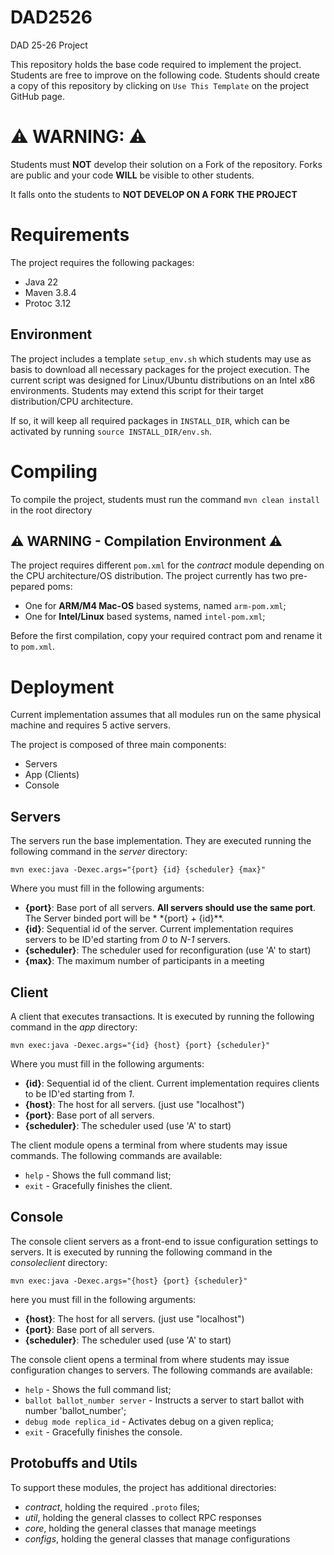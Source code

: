 # DAD2526

DAD 25-26 Project

This repository holds the base code required to implement the project. Students are free to improve on the following
code.
Students should create a copy of this repository by clicking on `Use This Template` on the project GitHub page.

# ⚠️ **WARNING:** ⚠️

Students must **NOT** develop their solution on a Fork of the repository.
Forks are public and your code **WILL** be visible to other students.

It falls onto the students to **NOT DEVELOP ON A FORK THE PROJECT**

# Requirements

The project requires the following packages:

- Java 22
- Maven 3.8.4
- Protoc 3.12

## Environment

The project includes a template `setup_env.sh` which students may use as basis to download all necessary packages for
the project execution.
The current script was designed for Linux/Ubuntu distributions on an Intel x86 environments.
Students may extend this script for their target distribution/CPU architecture.

If so, it will keep all required packages in `INSTALL_DIR`, which can be activated by running
`source INSTALL_DIR/env.sh`.

# Compiling

To compile the project, students must run the command
`mvn clean install` in the root directory

## ⚠️ ️**WARNING - Compilation Environment** ⚠️

The project requires different `pom.xml` for the *contract* module depending on the CPU architecture/OS distribution.
The project currently has two pre-pepared poms:

- One for **ARM/M4 Mac-OS** based systems, named `arm-pom.xml`;
- One for **Intel/Linux** based systems, named `intel-pom.xml`;

Before the first compilation, copy your required contract pom and rename it to `pom.xml`.

# Deployment

Current implementation assumes that all modules run on the same physical machine and requires 5 active servers.

The project is composed of three main components:

- Servers
- App (Clients)
- Console

## Servers

The servers run the base implementation. They are executed running the following command in the *server* directory:

`mvn exec:java -Dexec.args="{port} {id} {scheduler} {max}"`

Where you must fill in the following arguments:

- **{port}**: Base port of all servers. **All servers should use the same port**. The Server binded port will be  *
  *{port} + {id}**.
- **{id}**: Sequential id of the server. Current implementation requires servers to be ID'ed starting from *0* to *N-1*
  servers.
- **{scheduler}**: The scheduler used for reconfiguration (use 'A' to start)
- **{max}**: The maximum number of participants in a meeting

## Client

A client that executes transactions. It is executed by running the following command in the *app* directory:

`mvn exec:java -Dexec.args="{id} {host} {port} {scheduler}"`

Where you must fill in the following arguments:

- **{id}**: Sequential id of the client. Current implementation requires clients to be ID'ed starting from *1*.
- **{host}**: The host for all servers. (just use "localhost")
- **{port}**: Base port of all servers.
- **{scheduler}**: The scheduler used (use 'A' to start)

The client module opens a terminal from where students may issue commands. The following commands are available:

- `help` - Shows the full command list;
- `exit` - Gracefully finishes the client.

## Console

The console client servers as a front-end to issue configuration settings to servers. It is executed by running the
following command in the *consoleclient* directory:

`mvn exec:java -Dexec.args="{host} {port} {scheduler}"`

here you must fill in the following arguments:

- **{host}**: The host for all servers. (just use "localhost")
- **{port}**: Base port of all servers.
- **{scheduler}**: The scheduler used (use 'A' to start)

The console client opens a terminal from where students may issue configuration changes to servers. The following
commands are available:

- `help` - Shows the full command list;
- `ballot ballot_number server` - Instructs a server to start ballot with number 'ballot_number';
- `debug mode replica_id` - Activates debug on a given replica;
- `exit` - Gracefully finishes the console.

## Protobuffs and Utils

To support these modules, the project has additional directories:

- *contract*, holding the required `.proto` files;
- *util*, holding the general classes to collect RPC responses
- *core*, holding the general classes that manage meetings
- *configs*, holding the general classes that manage configurations
  
